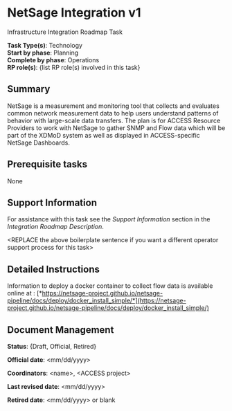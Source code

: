 # NetSage Integration v1

Infrastructure Integration Roadmap Task

**Task Type(s)**: Technology  
**Start by phase**: Planning  
**Complete by phase**: Operations  
**RP role(s)**: {list RP role(s) involved in this task}

## Summary

NetSage is a measurement and monitoring tool that collects and evaluates common network measurement data to help users understand patterns of behavior with large-scale data transfers. The plan is for ACCESS Resource Providers to work with NetSage to gather SNMP and Flow data which will be part of the XDMoD system as well as displayed in ACCESS-specific NetSage Dashboards.

## Prerequisite tasks

None

## Support Information

For assistance with this task see the *Support Information* section in the *Integration Roadmap Description*.

\<REPLACE the above boilerplate sentence if you want a different operator support process for this task\>

## Detailed Instructions

Information to deploy a docker container to collect flow data is available online at : [*https://netsage-project.github.io/netsage-pipeline/docs/deploy/docker_install_simple/*](https://netsage-project.github.io/netsage-pipeline/docs/deploy/docker_install_simple/)

## Document Management

**Status**: {Draft, Official, Retired}

**Official date**: \<mm/dd/yyyy\>

**Coordinators**: \<name\>, \<ACCESS project\>

**Last revised date**: \<mm/dd/yyyy\>

**Retired date**: \<mm/dd/yyyy\> or blank
